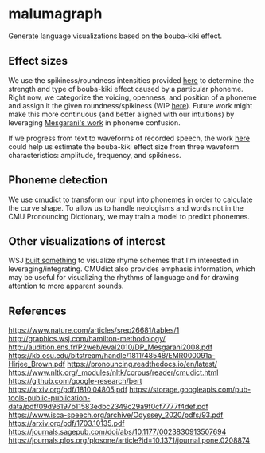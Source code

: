 # malumagraph
Generate language visualizations based on the bouba-kiki effect.

## Effect sizes
We use the spikiness/roundness intensities provided [here](https://journals.plos.org/plosone/article?id=10.1371/journal.pone.0208874)
to determine the strength and type of bouba-kiki effect caused by a particular phoneme.  Right now, we categorize the voicing, openness,
and position of a phoneme and assign it the given roundness/spikiness (WIP [here](https://docs.google.com/spreadsheets/d/1Nf8_7lCuu0171qFZ6PjzcFiPY7ArnekEfDb1L7ZwehY/edit?usp=sharing)).  Future work might make this more continuous (and better aligned 
with our intuitions) by leveraging [Mesgarani's work](http://audition.ens.fr/P2web/eval2010/DP_Mesgarani2008.pdf) in phoneme confusion.

If we progress from text to waveforms of recorded speech, the work [here](https://www.nature.com/articles/srep26681/tables/1) could help 
us estimate the bouba-kiki effect size from three waveform characteristics: amplitude, frequency, and spikiness.

## Phoneme detection

We use [cmudict](https://pypi.org/project/cmudict/) to transform our input into phonemes in order to calculate the curve shape. 
To allow us to handle neologisms and words not in the CMU Pronouncing Dictionary, we may train a model to predict phonemes.

## Other visualizations of interest
WSJ [built something](http://graphics.wsj.com/hamilton-methodology/) to visualize rhyme schemes that I'm interested in leveraging/integrating.
CMUdict also provides emphasis information, which may be useful for visualizing the rhythms of language and for drawing attention to more apparent sounds.

## References
https://www.nature.com/articles/srep26681/tables/1
http://graphics.wsj.com/hamilton-methodology/
http://audition.ens.fr/P2web/eval2010/DP_Mesgarani2008.pdf
https://kb.osu.edu/bitstream/handle/1811/48548/EMR000091a-Hirjee_Brown.pdf
https://pronouncing.readthedocs.io/en/latest/
https://www.nltk.org/_modules/nltk/corpus/reader/cmudict.html
https://github.com/google-research/bert
https://arxiv.org/pdf/1810.04805.pdf
https://storage.googleapis.com/pub-tools-public-publication-data/pdf/09d96197b11583edbc2349c29a9f0cf7777f4def.pdf
https://www.isca-speech.org/archive/Odyssey_2020/pdfs/93.pdf
https://arxiv.org/pdf/1703.10135.pdf
https://journals.sagepub.com/doi/abs/10.1177/0023830913507694
https://journals.plos.org/plosone/article?id=10.1371/journal.pone.0208874
